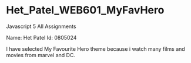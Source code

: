 # Het_Patel_WEB601_MyFavHero
 
Javascript 5 All Assignments

Name: Het Patel
Id: 0805024

I have selected My Favourite Hero theme because i watch many films and movies from marvel and DC.